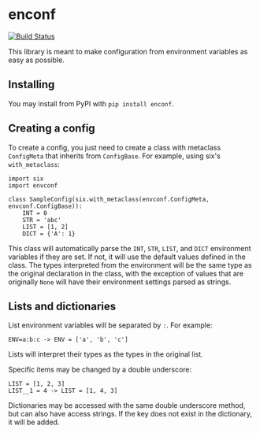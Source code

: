 # enconf
[![Build Status](https://travis-ci.org/danielunderwood/enconf.svg?branch=master)](https://travis-ci.org/danielunderwood/enconf)

This library is meant to make configuration from environment variables as easy as possible.

## Installing

You may install from PyPI with `pip install enconf`.

## Creating a config

To create a config, you just need to create a class with metaclass `ConfigMeta` that inherits from `ConfigBase`. For
example, using six's `with_metaclass`:

```
import six
import envconf

class SampleConfig(six.with_metaclass(envconf.ConfigMeta, envconf.ConfigBase)):
    INT = 0
    STR = 'abc'
    LIST = [1, 2]
    DICT = {'A': 1}
```

This class will automatically parse the `INT`, `STR`, `LIST`, and `DICT` environment variables if they are set. If not,
it will use the default values defined in the class. The types interpreted from the environment will be the same type as
the original declaration in the class, with the exception of values that are originally `None` will have their
environment settings parsed as strings.

## Lists and dictionaries

List environment variables will be separated by `:`. For example:

```
ENV=a:b:c -> ENV = ['a', 'b', 'c']
```

Lists will interpret their types as the types in the original list.

Specific items may be changed by a double underscore:
```
LIST = [1, 2, 3]
LIST__1 = 4 -> LIST = [1, 4, 3]
```

Dictionaries may be accessed with the same double underscore method, but can also have access strings. If the key does
not exist in the dictionary, it will be added.
